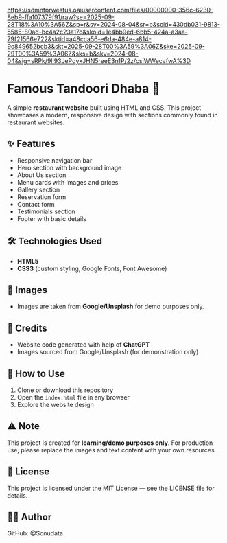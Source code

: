 https://sdmntprwestus.oaiusercontent.com/files/00000000-356c-6230-8eb9-ffa107379f91/raw?se=2025-09-28T18%3A10%3A56Z&sp=r&sv=2024-08-04&sr=b&scid=430db031-9813-5585-80ad-bc4a2c23a17c&skoid=1e4bb9ed-6bb5-424a-a3aa-79f21566e722&sktid=a48cca56-e6da-484e-a814-9c849652bcb3&skt=2025-09-28T00%3A59%3A06Z&ske=2025-09-29T00%3A59%3A06Z&sks=b&skv=2024-08-04&sig=sRPk/9li93JePdyxJHN5reeE3n1P/2z/csiWWecvfwA%3D

# Famous Tandoori Dhaba 🍴

A simple **restaurant website** built using HTML and CSS.
This project showcases a modern, responsive design with sections commonly found in restaurant websites.

## ✨ Features

* Responsive navigation bar
* Hero section with background image
* About Us section
* Menu cards with images and prices
* Gallery section
* Reservation form
* Contact form
* Testimonials section
* Footer with basic details

## 🛠️ Technologies Used

* **HTML5**
* **CSS3** (custom styling, Google Fonts, Font Awesome)

## 📸 Images

* Images are taken from **Google/Unsplash** for demo purposes only.

## 🤖 Credits

* Website code generated with help of **ChatGPT**
* Images sourced from Google/Unsplash (for demonstration only)

## 🚀 How to Use

1. Clone or download this repository
2. Open the `index.html` file in any browser
3. Explore the website design

## ⚠️ Note

This project is created for **learning/demo purposes only**.
For production use, please replace the images and text content with your own resources.

## 📜 License

This project is licensed under the MIT License — see the LICENSE file for details.

## 👨‍💻 Author
GitHub: @Sonudata

